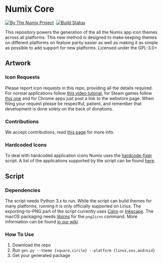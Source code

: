 # Numix Core
[![By The Numix Project](https://img.shields.io/badge/By-The%20Numix%20Project-f0544c.svg?style=flat-round)](https://numixproject.org/) &nbsp;[![Build Status](https://travis-ci.org/numixproject/numix-core.svg?branch=master)](https://travis-ci.org/numixproject/numix-core)

This repository powers the generation of the all the Numix app icon themes across all platforms. This new method is designed to make keeping themes on different platforms on feature parity easier as well as making it as simple as possible to add support for new platforms. Licensed under the GPL-3.0+


## Artwork

### Icon Requests
Please report icon requests in this repo, providing all the details required. For normal applications follow [this video tutorial](https://plus.google.com/+NumixprojectOrg/posts/DkRmhFZuWez), for Steam games follow [this one](https://www.youtube.com/watch?v=BuUy4CzCoXc) and for Chrome apps just post a link to the webstore page. When filing your request please be respectful, patient, and remember that development is done solely on the back of donations.

### Contributions
We accept contributions, read [this page](https://github.com/numixproject/numix-core/wiki/Contributing) for more info.

### Hardcoded Icons
To deal with hardcoded application icons Numix uses the [hardcode-fixer](https://github.com/Foggalong/hardcode-fixer) script. A list of the applications supported by the script can be found [here](https://github.com/Foggalong/hardcode-fixer/wiki/App-Support).


## Script

### Dependencies
The script needs Python 3.x to run. While the script can build themes for many platforms, running it is only officially supported on Linux. The exporting-to-PNG part of the script currently uses [Cairo](https://cairographics.org/) or [Inkscape](https://inkscape.org/). The macOS packaging needs [libicns](http://icns.sourceforge.net/) for the `png2icns` command. More information can be found [in our wiki](https://github.com/numixproject/numix-core/wiki/Dependencies).

### How To Use
1. Download the repo
2. Run `gen.py --theme {square,circle} --platform {linux,osx,android}`
3. Get your generated package
